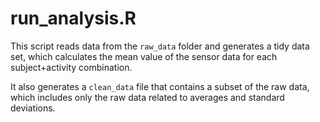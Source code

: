 # run_analysis.R

This script reads data from the `raw_data` folder and generates a tidy data set, which calculates the mean value of the sensor data for each subject+activity combination.

It also generates a `clean_data` file that contains a subset of the raw data, which includes only the raw data related to averages and standard deviations.



